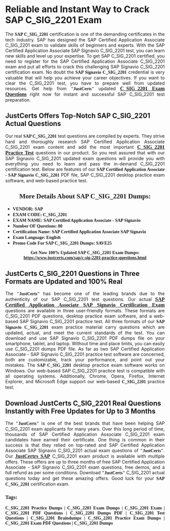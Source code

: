 <h1><strong>Reliable and Instant Way to Crack SAP C_SIG_2201 Exam</strong></h1>

<p style="text-align: justify;">The <span style="font-family:Georgia,serif;"><strong>SAP C_SIG_2201</strong></span> certification is one of the demanding certificates in the tech industry. SAP has designed the SAP Certified Application Associate C_SIG_2201 exam to validate skills of beginners and experts. With the SAP Certified Application Associate SAP Signavio C_SIG_2201 test, you can learn new skills and level up your expertise. To get SAP C_SIG_2201 certified, you need to register for the SAP Certified Application Associate C_SIG_2201 exam and put all efforts to crack this challenging SAP Signavio C_SIG_2201 certification exam. No doubt the <span style="font-family:Georgia,serif;"><strong>SAP Signavio C_SIG_2201</strong></span> credential is very valuable that will help you achieve your career objectives. If you want to clear the C_SIG_2201 test, you have to prepare well from updated resources. Get help from <span style="font-size:14px;"><span style="font-family:Georgia,serif;"><strong>"JustCerts"</strong></span></span> updated <a href="https://www.justcerts.com/sap/c-sig-2201-practice-questions.html"><span style="font-size:16px;"><span style="font-family:Georgia,serif;"><strong>C_SIG_2201 Exam Questions</strong></span></span></a> right now for instant and successful SAP C_SIG_2201 test preparation.</p>

<h2><strong>JustCerts Offers Top-Notch SAP C_SIG_2201 Actual Questions </strong></h2>

<p style="text-align: justify;">Our real <span style="font-family:Georgia,serif;"><strong>SAP C_SIG_2201</strong></span> test questions are compiled by experts. They strive hard and thoroughly research SAP Certified Application Associate C_SIG_2201 exam content and add the most important <a href="https://www.justcerts.com/sap/c-sig-2201-practice-questions.html"><span style="font-size:16px;"><span style="font-family:Georgia,serif;"><strong>C_SIG_2201 Practice Test</strong></span></span></a> questions in our product. So you rest assured that with our SAP Signavio C_SIG_2201 updated exam questions will provide you with everything you need to learn and pass the in-demand C_SIG_2201 certification test. Below are features of our <span style="font-family:Georgia,serif;"><strong>SAP Certified Application Associate - SAP Signavio C_SIG_2201</strong></span> PDF file, SAP C_SIG_2201 desktop practice exam software, and web-based practice test.</p>

<h2 style="text-align: center;"><strong><span style="font-family:Georgia,serif;">More Details About SAP C_SIG_2201 Dumps:</span></strong></h2>

<ul>
	<li style="text-align: justify;"><span style="font-size:14px;"><span style="font-family:Georgia,serif;"><strong>VENDOR: SAP</strong></span></span></li>
	<li style="text-align: justify;"><span style="font-size:14px;"><span style="font-family:Georgia,serif;"><strong>EXAM CODE: C_SIG_2201</strong></span></span></li>
	<li style="text-align: justify;"><span style="font-size:14px;"><span style="font-family:Georgia,serif;"><strong>EXAM NAME: SAP Certified Application Associate - SAP Signavio</strong></span></span></li>
	<li style="text-align: justify;"><span style="font-size:14px;"><span style="font-family:Georgia,serif;"><strong>Number OF Questions: 80</strong></span></span></li>
	<li style="text-align: justify;"><span style="font-size:14px;"><span style="font-family:Georgia,serif;"><strong>Certification Name: SAP Certified Application Associate SAP Signavio</strong></span></span></li>
	<li style="text-align: justify;"><span style="font-size:14px;"><span style="font-family:Georgia,serif;"><strong>Exam Language: English</strong></span></span></li>
	<li style="text-align: justify;"><span style="font-size:14px;"><span style="font-family:Georgia,serif;"><strong>Promo Code For SAP C_SIG_2201 Dumps: SAVE25</strong></span></span></li>
</ul>

<p style="text-align: center;"><strong><span style="font-family:Georgia,serif;"><span style="font-size:14px;">Get Now 100% Updated SAP C_SIG_2201 Exam Dumps:</span> <a href="https://www.justcerts.com/sap/c-sig-2201-practice-questions.html">https://www.justcerts.com/sap/c-sig-2201-practice-questions.html</a></span></strong></p>

<h2><strong>JustCerts C_SIG_2201 Questions in Three Formats are Updated and 100% Real</strong></h2>

<p style="text-align: justify;">The <span style="font-size:14px;"><span style="font-family:Georgia,serif;"><strong>"JustCerts"</strong></span></span> has become one of the leading brands due to the authenticity of our SAP C_SIG_2201 test questions. Our actual <a href="https://www.justcerts.com/sap/sap-certified-application-associate-certification-exams.html"><span style="font-size:16px;"><span style="font-family:Georgia,serif;"><strong>SAP Certified Application Associate SAP Signavio Certification Exam</strong></span></span></a> questions are available in three user-friendly formats. These formats are C_SIG_2201 PDF questions, desktop practice exam software, and a web-based SAP Signavio C_SIG_2201 practice test. All three formats of our <strong><span style="font-family:Georgia,serif;">SAP Signavio C_SIG_2201</span></strong> exam practice material carry questions which are updated, actual, and meet the current standards of the test. You can download and use SAP Signavio C_SIG_2201 PDF dumps file on your smartphone, tablet, and laptop. Without time and place limits, you can easily use C_SIG_2201 dumps PDF file. As far as two SAP Certified Application Associate - SAP Signavio C_SIG_2201 practice test software are concerned, both are customizable, track your performance, and point out your mistakes. The <span style="font-family:Georgia,serif;"><strong>SAP C_SIG_2201</strong></span> desktop practice exam software works on Windows. Our web-based SAP C_SIG_2201 practice test is compatible with all operating systems. Additionally, Chrome, Opera, Firefox, Internet Explorer, and Microsoft Edge support our web-based <span style="font-family:Georgia,serif;"><strong>C_SIG_2201 </strong></span> practice test.</p>

<h2><strong>Download JustCerts C_SIG_2201 Real Questions Instantly with Free Updates for Up to 3 Months</strong></h2>

<p style="text-align: justify;">The <span style="font-family:Georgia,serif;"><span style="font-size:14px;"><strong>"JustCerts"</strong></span></span> is one of the best brands that have been helping SAP C_SIG_2201 exam applicants for many years. Over this long period of time, thousands of SAP Certified Application Associate C_SIG_2201 exam candidates have earned their certificate. One thing is common in their success is that they relied on top-rated and SAP Certified Application Associate SAP Signavio C_SIG_2201 actual exam questions of <span style="font-family:Georgia,serif;"><span style="font-size:14px;"><strong>"JustCerts"</strong></span></span>. Our <a href="https://www.justcerts.com/sap-certification-exams.html"><span style="font-size:16px;"><span style="font-family:Georgia,serif;"><strong>JustCertrs SAP</strong></span></span></a> C_SIG_2201 exam product is available with multiple offers. These offers are up to three months of free SAP Certified Application Associate - SAP Signavio C_SIG_2201 exam questions, free demos, and a full refund as per some conditions. Download <span style="font-family:Georgia,serif;"><span style="font-size:14px;"><strong>"JustCerts"</strong></span></span> C_SIG_2201 actual questions today and get these amazing offers. Good luck for your <span style="font-family:Georgia,serif;"><strong>SAP C_SIG_2201</strong></span> certification exam.</p>

<h3 style="text-align: justify;"><span style="font-family:Georgia,serif;"><strong>Tags:</strong></span></h3>

<p style="text-align: justify;"><span style="font-family:Georgia,serif;"><strong>C_SIG_2201 Practice Dumps | C_SIG_2201 Exam Dumps | C_SIG_2201 Exam | C_SIG_2201 PDF Questions | C_SIG_2201 Dumps PDF | C_SIG_2201 Test Questions | C_SIG_2201 Braindumps | C_SIG_2201 Practice Exam Dumps | C_SIG_2201 Exam PDF Questions | C_SIG_2201 Dumps</strong></span></p>

